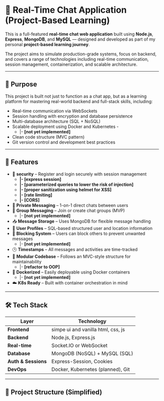 # 💬 Real-Time Chat Application (Project-Based Learning)

This is a full-featured **real-time chat web application** built using **Node.js**, **Express**, **MongoDB**, and **MySQL** — designed and developed as part of my personal **project-based learning journey**.

The project aims to simulate production-grade systems, focus on backend, and covers a range of technologies including real-time communication, session management, containerization, and scalable architecture.

---

## 🧠 Purpose

This project is built not just to function as a chat app, but as a learning platform for mastering real-world backend and full-stack skills, including:

- Real-time communication via WebSockets
- Session handling with encryption and database persistence
- Multi-database architecture (SQL + NoSQL)
- Scalable deployment using Docker and Kubernetes -
    - |- **[not yet implemented]**
- Clean code structure (MVC pattern)
- Git version control and development best practices

---

## 🚀 Features

- 🔐 **security** – Register and login securely with session management
    - **|- [express session]**
    - **|- [parameterized queries to lower the risk of injection]**
    - **|- [proper sanitization using helmet for XSS]**
    - **|- [rate limiting]**
    - **|- [CORS]**
- 💬 **Private Messaging** – 1-on-1 direct chats between users
- 👥 **Group Messaging** – Join or create chat groups (MVP)
    - |- **[not yet implemented]**
- 📥 **Message Storage** – Uses MongoDB for flexible message handling
- 📄 **User Profiles** – SQL-based structured user and location information
- 🚫 **Blocking System** – Users can block others to prevent unwanted messages 
    - |- **[not yet implemented]**
- 🕒 **Timestamps** – All messages and activities are time-tracked
- 🧩 **Modular Codebase** – Follows an MVC-style structure for maintainability
    - |- **[refactor to OOP]**
- 🐳 **Dockerized** – Easily deployable using Docker containers
    - |- **[not yet implemented]**
- ☁️ **K8s Ready** – Built with container orchestration in mind

---

## 🛠️ Tech Stack

| Layer          | Technology                             |
|----------------|----------------------------------------|
| **Frontend**   | simpe ui and vanilla html, css, js     |
| **Backend**    | Node.js, Express.js                    |
| **Real-time**  | Socket.IO or WebSocket                 |
| **Database**   | MongoDB (NoSQL) + MySQL (SQL)          |
| **Auth & Sessions** | Express-Session, Cookies          |
| **DevOps**     | Docker, Kubernetes (planned), Git      |

---

## 📁 Project Structure (Simplified)


